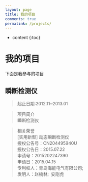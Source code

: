 ```yaml
---
layout: page
title: 我的项目
comments: true
permalink: /projects/
---
```


* content
{:toc}

# 我的项目
下面是我参与的项目

## 瞬断检测仪

> 起止日期:2012.11~2013.01

> 项目简介  
> 瞬断检测仪  

> 相关荣誉  
> [实用新型] 动态瞬断检测仪  
> 授权公告号：CN204495940U  
> 授权公告日：2015.07.22  
> 申请号：2015202247390  
> 申请日：2015.04.15  
> 专利权人：青岛海能电气有限公司;  
> 发明人：赵楠林; 安刚虎  
>
 
